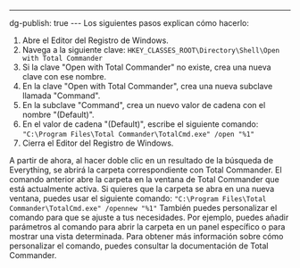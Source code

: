 ---
dg-publish: true
--- Los siguientes pasos explican cómo hacerlo:
1. Abre el Editor del Registro de Windows.
2. Navega a la siguiente clave:
`HKEY_CLASSES_ROOT\Directory\Shell\Open with Total Commander`
3. Si la clave "Open with Total Commander" no existe, crea una nueva clave con ese nombre.
4. En la clave "Open with Total Commander", crea una nueva subclave llamada "Command".
5. En la subclave "Command", crea un nuevo valor de cadena con el nombre "\(Default\)".
6. En el valor de cadena "\(Default\)", escribe el siguiente comando:
`"C:\Program Files\Total Commander\TotalCmd.exe" /open "%1"`
7. Cierra el Editor del Registro de Windows.

A partir de ahora, al hacer doble clic en un resultado de la búsqueda de Everything, se abrirá la carpeta correspondiente con Total Commander.
El comando anterior abre la carpeta en la ventana de Total Commander que está actualmente activa. Si quieres que la carpeta se abra en una nueva ventana, puedes usar el siguiente comando:
`"C:\Program Files\Total Commander\TotalCmd.exe" /opennew "%1"`
También puedes personalizar el comando para que se ajuste a tus necesidades. Por ejemplo, puedes añadir parámetros al comando para abrir la carpeta en un panel específico o para mostrar una vista determinada.
Para obtener más información sobre cómo personalizar el comando, puedes consultar la documentación de Total Commander.

